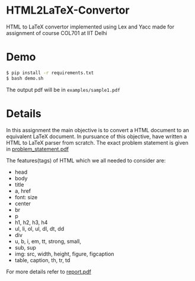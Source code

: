 # HTML2LaTeX-Convertor
HTML to LaTeX convertor implemented using Lex and Yacc made for assignment of course COL701 at IIT Delhi

# Demo

```sh
$ pip install -r requirements.txt
$ bash demo.sh
```

The output pdf will be in `examples/sample1.pdf`

# Details

In this assignment the main objective is to convert a HTML document to an equivalent LaTeX document. In pursuance of this objective, have written a HTML to LaTeX parser from scratch. The exact problem statement is given in [problem_statement.pdf](problem_statement.pdf)

The features(tags) of HTML which we all needed to consider are:

* head
* body
* title
* a, href
* font: size
* center
* br
* p
* h1, h2, h3, h4
* ul, li, ol, ul, dl, dt, dd
* div
* u, b, i, em, tt, strong, small,
* sub, sup
* img: src, width, height, figure, figcaption
* table, caption, th, tr, td

For more details refer to [report.pdf](report.pdf)



